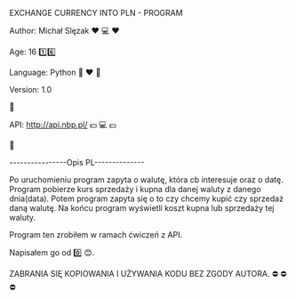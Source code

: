 EXCHANGE CURRENCY INTO PLN - PROGRAM

Author: Michał Slęzak :heart: :computer: :heart:

Age: 16 :one::six:

Language: Python :snake: :heart: :snake:

Version: 1.0


:bank:

API: http://api.nbp.pl/ :dollar: :computer: :dollar:

:bank:

----------------Opis PL--------------

Po uruchomieniu program zapyta o walutę, która cb interesuje oraz o datę. Program pobierze kurs sprzedaży i kupna dla danej waluty z danego dnia(data). Potem program zapyta się o to czy chcemy kupić czy sprzedaż daną walutę. Na końcu program wyświetli koszt kupna lub sprzedaży tej waluty.


Program ten zrobiłem w ramach ćwiczeń z API.


Napisałem go od :zero: :blush:.

ZABRANIA SIĘ KOPIOWANIA I UŻYWANIA KODU BEZ ZGODY AUTORA. :no_entry: :no_entry: :no_entry:
